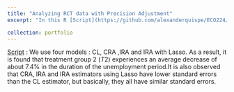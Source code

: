```yaml
---
title: "Analyzing RCT data with Precision Adjustment"
excerpt: "In this R [Script](https://github.com/alexanderquispe/ECO224/blob/main/Labs/replication_3/Group5_lab3_R.ipynb), we analyze the Pennsylvania reemployment bonus experiment that were conducted to test the incentive effects of alternative compensation schemes for unemployment insurance."

collection: portfolio
---
```

[Script](https://github.com/alexanderquispe/ECO224/blob/main/Labs/replication_3/Group5_lab3_R.ipynb) : We use four models : CL, CRA ,IRA and IRA with Lasso. As a result, it is found that treatment group 2 ($T2$) experiences an average decrease of about 7.4% in the duration of the unemployment period.It is also observed that CRA, IRA and IRA estimators using Lasso have lower standard errors than the CL estimator, but basically, they all have similar standard errors.